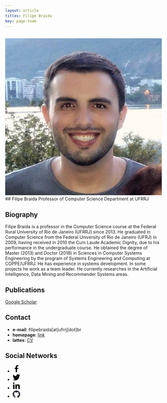 ```yaml
---
layout: article
titles: Filipe Braida
key: page-team
---
```


<div class="grid grid--p-2" style="">
  <div class="cell cell--2 content">
    <br/>
    <div class="card">
      <div class="card__image">
        <img class="image image--sm" src="/assets/images/profile/filipe_braida.jpg"/>
      </div>
    </div>
  </div>
  <div class="cell cell--auto content">
<div markdown="1">
## Filipe Braida
Professor of Computer Science Department at UFRRJ

## Biography

Filipe Braida is a professor in the Computer Science course at the Federal Rural University of Rio de Janeiro (UFRRJ) since 2013. He graduated in Computer Science from the Federal University of Rio de Janeiro (UFRJ) in 2009, having received in 2010 the Cum Laude Academic Dignity, due to his performance in the undergraduate course. He obtained the degree of Master (2013) and Doctor (2018) in Sciences in Computer Systems Engineering by the program of Systems Engineering and Computing at COPPE/UFRRJ. He has experience in systems development. In some projects he work as a team leader. He currently researches in the Artificial Intelligence, Data Mining and Recommender Systems areas.

## Publications

[Google Scholar](https://scholar.google.com/citations?user=EzRvghIAAAAJ)

## Contact
- __e-mail__: filipebraida[at]ufrrj[dot]br
- __homepage__: [link](http://filipe.braida.com.br)
- __lattes__: [CV](http://lattes.cnpq.br/0335454210905441)

## Social Networks
</div>
<div class="author-links">
<ul class="menu menu--nowrap menu--inline"><li title="Follow me on Facebook.">
<a class="button button--circle facebook-button" itemprop="sameAs" href="https://www.facebook.com/filipebraida" target="_blank">
<div class="icon"><svg fill="#000000" width="24px" height="24px" viewBox="0 0 1024 1024" version="1.1" xmlns="http://www.w3.org/2000/svg">
<path d="M767.428571 6.857143l0 150.857143-89.714286 0q-49.142857 0-66.285714 20.571429t-17.142857 61.714286l0 108 167.428571 0-22.285714 169.142857-145.142857 0 0 433.714286-174.857143 0 0-433.714286-145.714286 0 0-169.142857 145.714286 0 0-124.571429q0-106.285714 59.428571-164.857143t158.285714-58.571429q84 0 130.285714 6.857143z"></path>
</svg>
</div>
</a>
</li><li title="Follow me on Twitter.">
<a class="button button--circle twitter-button" itemprop="sameAs" href="https://twitter.com/filipebraida" target="_blank">
<div class="icon"><svg fill="#000000" width="24px" height="24px" viewBox="0 0 1024 1024" version="1.1" xmlns="http://www.w3.org/2000/svg">
<path d="M1024.032 194.432c-37.664 16.704-78.176 28-120.672 33.088 43.36-26.016 76.672-67.168 92.384-116.224-40.608 24.064-85.568 41.568-133.408 50.976-38.336-40.832-92.928-66.336-153.344-66.336-116.032 0-210.08 94.048-210.08 210.08 0 16.48 1.856 32.512 5.44 47.872-174.592-8.768-329.408-92.416-433.024-219.52-18.08 31.04-28.448 67.104-28.448 105.632 0 72.896 37.088 137.184 93.472 174.88-34.432-1.088-66.816-10.528-95.168-26.272-0.032 0.864-0.032 1.76-0.032 2.656 0 101.792 72.416 186.688 168.512 205.984-17.632 4.8-36.192 7.36-55.36 7.36-13.536 0-26.688-1.312-39.52-3.776 26.72 83.456 104.32 144.192 196.256 145.888-71.904 56.352-162.496 89.92-260.928 89.92-16.96 0-33.664-0.992-50.112-2.944 92.96 59.616 203.392 94.4 322.048 94.4 386.432 0 597.728-320.128 597.728-597.76 0-9.12-0.192-18.176-0.608-27.168 41.056-29.632 76.672-66.624 104.832-108.736z"></path>
</svg>
</div>
</a>
</li><li title="Follow me on Linkedin.">
<a class="button button--circle linkedin-button" itemprop="sameAs" href="https://www.linkedin.com/in/filipe-braida-do-carmo-52321738" target="_blank">
<div class="icon"><svg fill="#000000" width="24px" height="24px" viewBox="0 0 1024 1024" version="1.1" xmlns="http://www.w3.org/2000/svg">
<path d="M260.096 155.648c0 27.307008-9.899008 50.516992-29.696 69.632-19.796992 19.115008-45.396992 28.672-76.8 28.672-30.036992 0-54.612992-9.556992-73.728-28.672-19.115008-19.115008-28.672-42.324992-28.672-69.632 0-28.672 9.556992-52.224 28.672-70.656 19.115008-18.432 44.372992-27.648 75.776-27.648 31.403008 0 56.32 9.216 74.752 27.648 18.432 18.432 28.331008 41.984 29.696 70.656 0 0 0 0 0 0m-202.752 808.96c0 0 0-632.832 0-632.832 0 0 196.608 0 196.608 0 0 0 0 632.832 0 632.832 0 0-196.608 0-196.608 0 0 0 0 0 0 0m313.344-430.08c0-58.708992-1.364992-126.292992-4.096-202.752 0 0 169.984 0 169.984 0 0 0 10.24 88.064 10.24 88.064 0 0 4.096 0 4.096 0 40.96-68.267008 105.812992-102.4 194.56-102.4 68.267008 0 123.220992 22.868992 164.864 68.608 41.643008 45.739008 62.464 113.664 62.464 203.776 0 0 0 374.784 0 374.784 0 0-196.608 0-196.608 0 0 0 0-350.208 0-350.208 0-91.476992-33.451008-137.216-100.352-137.216-47.787008 0-81.236992 24.576-100.352 73.728-4.096 8.192-6.144 24.576-6.144 49.152 0 0 0 364.544 0 364.544 0 0-198.656 0-198.656 0 0 0 0-430.08 0-430.08 0 0 0 0 0 0"></path>
</svg>
</div>
</a>
</li><li title="Follow me on Github.">
<a class="button button--circle github-button" itemprop="sameAs" href="https://github.com/filipebraida" target="_blank">
<div class="icon"><svg fill="#000000" width="24px" height="24px" viewBox="0 0 1024 1024" version="1.1" xmlns="http://www.w3.org/2000/svg">
<path class="svgpath" data-index="path_0" fill="#272636" d="M0 525.2c0 223.6 143.3 413.7 343 483.5 26.9 6.8 22.8-12.4 22.8-25.4l0-88.7c-155.3 18.2-161.5-84.6-172-101.7-21.1-36-70.8-45.2-56-62.3 35.4-18.2 71.4 4.6 113.1 66.3 30.2 44.7 89.1 37.2 119 29.7 6.5-26.9 20.5-50.9 39.7-69.6C248.8 728.2 181.7 630 181.7 513.2c0-56.6 18.7-108.7 55.3-150.7-23.3-69.3 2.2-128.5 5.6-137.3 66.5-6 135.5 47.6 140.9 51.8 37.8-10.2 80.9-15.6 129.1-15.6 48.5 0 91.8 5.6 129.8 15.9 12.9-9.8 77-55.8 138.8-50.2 3.3 8.8 28.2 66.7 6.3 135 37.1 42.1 56 94.6 56 151.4 0 117-67.5 215.3-228.8 243.7 26.9 26.6 43.6 63.4 43.6 104.2l0 128.8c0.9 10.3 0 20.5 17.2 20.5C878.1 942.4 1024 750.9 1024 525.3c0-282.9-229.3-512-512-512C229.1 13.2 0 242.3 0 525.2L0 525.2z"></path>
</svg>
</div>
</a>
</li></ul>
</div>

</div>
</div>


